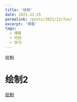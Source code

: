 ```yaml
---
title: '绘制'
date: 2021-12-25
permalink: /posts/2021/12/fun/
excerpt: '博客'
tags:
  - 博客
  - 代码
  - 学习
---
```

绘制

<html>
    <body marginwidth="0" marginheight="0">
    <h1>绘制2</h1>
    <canvas id="c" height="356" width="446">
<script>
            var collapsed = true;
            function toggle() {
                var fs = top.document.getElementsByTagName('frameset')[0];
                var f = fs.getElementsByTagName('frame');
                if (collapsed) {
                    fs.rows = '250px,*';
                    // enable resizing of frames in firefox/opera
                    fs.noResize = false;
                    f[0].noResize = false;
                    f[1].noResize = false;
                } else {
                    fs.rows = '30px,*';
                    // disable resizing of frames in firefox/opera
                    fs.noResize = true;
                    f[0].noResize = true;
                    f[1].noResize = true;
                }
                collapsed = !collapsed;
            }
</script>
<script>
            var b = document.body;
            var c = document.getElementsByTagName('canvas')[0];
            var a = c.getContext('2d');
            document.body.clientWidth; // fix bug in chrome.
</script>

<script>
// start of submission //
M=Math;
Q=M.random;
J=[];
U=16;
T=M.sin;
E=M.sqrt;
for(O=k=0;x=z=j=i=k<200;)
with(M[k]=k?c.cloneNode(0):c){width=height=k?32:W=446;with(getContext('2d'))if(k>10|!k)for(font='60px Impact',V='rgba(';I=i*U,fillStyle=k?k==13?V+'205,205,215,.15)':V+(147+I)+','+(k%2?128+I:0)+','+I+',.5)':'#cca',i<7;)beginPath(fill(arc(U-i/3,24-i/2,k==13?4-(i++)/2:8-i++,0,M.PI*2,1)));else for(;x=T(i),y=Q()*2-1,D=x*x+y*y,B=E(D-x/.9-1.5*y+1),R=67*(B+1)*(L=k/9+.8)>>1,i++<W;)if(D<1)beginPath(strokeStyle=V+R+','+(R+B*L>>0)+',40,.1)'),moveTo(U+x*8,U+y*8),lineTo(U+x*U,U+y*U),stroke();for(y=H=k+E(k++)*25,R=Q()*W;P=3,j<H;)J[O++]=[x+=T(R)*P+Q()*6-3,y+=Q()*U-8,z+=T(R-11)*P+Q()*6-3,j/H*20+((j+=U)>H&Q()>.8?Q(P=9)*4:0)>>1]}setInterval(function G(m,l){A=T(D-11);if(l)return(m[2]-l[2])*A+(l[0]-m[0])*T(D);a.clearRect(0,0,W,W);J.sort(G);for(i=0;L=J[i++];a.drawImage(M[L[3]+1],207+L[0]*A+L[2]*T(D)>>0,L[1]>>1)){if(i==2e3)a.fillText('Draw!',U,345);if(!(i%7))a.drawImage(M[13],((157*(i*i)+T(D*5+i*i)*5)%W)>>0,((113*i+(D*i)/60)%(290+i/99))>>0);}D+=.02},1)
// end of submission //
</script>
</canvas>
</body>
</html>


[绘制](http://lostagex.github.io/files/drawtree.html)

